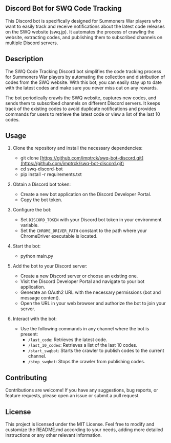 ## Discord Bot for SWQ Code Tracking
This Discord bot is specifically designed for Summoners War players who want to easily track and receive notifications about the latest code releases on the SWQ website (swq.jp). It automates the process of crawling the website, extracting codes, and publishing them to subscribed channels on multiple Discord servers.

## Description
The SWQ Code Tracking Discord bot simplifies the code tracking process for Summoners War players by automating the collection and distribution of codes from the SWQ website. With this bot, you can easily stay up to date with the latest codes and make sure you never miss out on any rewards.

The bot periodically crawls the SWQ website, captures new codes, and sends them to subscribed channels on different Discord servers. It keeps track of the existing codes to avoid duplicate notifications and provides commands for users to retrieve the latest code or view a list of the last 10 codes.

## Usage

1. Clone the repository and install the necessary dependencies:

    - git clone [https://github.com/imptrck/swq-bot-discord.git](https://github.com/imptrck/swq-bot-discord.git)
    - cd swq-discord-bot
    - pip install -r requirements.txt
    
2. Obtain a Discord bot token:
    - Create a new bot application on the Discord Developer Portal.
    - Copy the bot token.

3. Configure the bot:
    - Set `DISCORD_TOKEN` with your Discord bot token in your environment variable.
    - Set the `CHROME_DRIVER_PATH` constant to the path where your ChromeDriver executable is located.

4. Start the bot:

    - python main.py


5. Add the bot to your Discord server:
    - Create a new Discord server or choose an existing one.
    - Visit the Discord Developer Portal and navigate to your bot application.
    - Generate an OAuth2 URL with the necessary permissions (bot and message content).
    - Open the URL in your web browser and authorize the bot to join your server.

6. Interact with the bot:
    - Use the following commands in any channel where the bot is present:
      - `/last_code`: Retrieves the latest code.
      - `/last_10_codes`: Retrieves a list of the last 10 codes.
      - `/start_swqbot`: Starts the crawler to publish codes to the current channel.
      - `/stop_swqbot`: Stops the crawler from publishing codes.


## Contributing

Contributions are welcome! If you have any suggestions, bug reports, or feature requests, please open an issue or submit a pull request.

## License

This project is licensed under the MIT License. Feel free to modify and customize the README.md according to your needs, adding more detailed instructions or any other relevant information.



